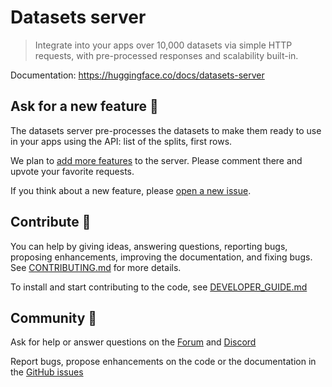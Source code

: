 # Datasets server

> Integrate into your apps over 10,000 datasets via simple HTTP requests, with pre-processed responses and scalability built-in.

Documentation: https://huggingface.co/docs/datasets-server

## Ask for a new feature 🎁

The datasets server pre-processes the datasets to make them ready to use in your apps using the API: list of the splits, first rows.

We plan to [add more features](https://github.com/huggingface/datasets-server/issues?q=is%3Aissue+is%3Aopen+label%3A%22feature+request%22) to the server. Please comment there and upvote your favorite requests.

If you think about a new feature, please [open a new issue](https://github.com/huggingface/datasets-server/issues/new).

## Contribute 🤝

You can help by giving ideas, answering questions, reporting bugs, proposing enhancements, improving the documentation, and fixing bugs. See [CONTRIBUTING.md](./CONTRIBUTING.md) for more details.

To install and start contributing to the code, see [DEVELOPER_GUIDE.md](./DEVELOPER_GUIDE.md)

## Community 🤗

Ask for help or answer questions on the [Forum](https://discuss.huggingface.co/c/datasets/10) and [Discord](https://discord.com/channels/879548962464493619/1019883044724822016)

Report bugs, propose enhancements on the code or the documentation in the [GitHub issues](https://github.com/huggingface/datasets-server/issues)
